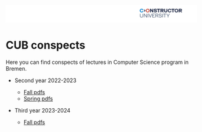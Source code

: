 ![CUB](CUB.png)

# CUB conspects

Here you can find conspects of lectures in Computer Science program in Bremen.



- Second year 2022-2023
  - [Fall pdfs](./2-fall2022/pdf/)
  - [Spring pdfs](./2-spring2023/pdf/)

- Third year 2023-2024
  - [Fall pdfs](./3-fall2023/pdf/)
